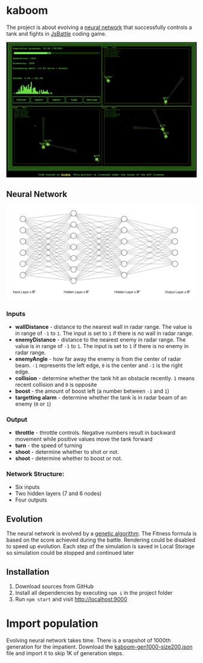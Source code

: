 # kaboom
The project is about evolving a [neural network](https://en.wikipedia.org/wiki/Neural_network) that successfully controls a tank and fights in [JsBattle](https://jsbattle.jmrlab.com) coding game.

![Screenshot](./screenshot.png)

## Neural Network

![Network Structure](./nn.png)

### Inputs
- **wallDistance** - distance to the nearest wall in radar range. The value is in range of `-1` to `1`. The input is set to `1` if there is no wall in radar range.
- **enemyDistance** - distance to the nearest enemy in radar range. The value is in range of `-1` to `1`. The input is set to `1` if there is no enemy in radar range.
- **enemyAngle** - how far away the enemy is from the center of radar beam. `-1` represents the left edge, `0` is the center and `-1` is the right edge.
- **collision** - determine whether the tank hit an obstacle recently. `1` means recent collision and `0` is opposite
- **boost** - the amount of boost left (a number between `-1` and `1`)
- **targetting alarm** - determine whether the tank is in radar beam of an enemy (`0` or `1`)

### Output
- **throttle** - throttle controls. Negative numbers result in backward movement while positive values move the tank forward
- **turn** - the speed of turning
- **shoot** - determine whether to shot or not.
- **shoot** - determine whether to boost or not.

### Network Structure:
- Six inputs
- Two hidden layers (7 and 6 nodes)
- Four outputs

## Evolution
The neural network is evolved by a [genetic algorithm](https://en.wikipedia.org/wiki/Genetic_algorithm). The Fitness formula is based on the score achieved during the battle. Rendering could be disabled to speed up evolution. Each step of the simulation is saved in Local Storage so simulation could be stopped and continued later

## Installation
1. Download sources from GitHub
2. Install all dependencies by executing `npm i` in the project folder
3. Run `npm start` and visit [http://localhost:9000](http://localhost:9000)

# Import population
Evolving neural network takes time. There is a snapshot of 1000th generation for the impatient. Download the [kaboom-gen1000-size200.json](kaboom-gen1000-size200.json) file and import it to skip 1K of generation steps.
